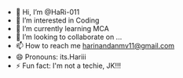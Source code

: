 - 👋 Hi, I’m @HaRi-011
- 👀 I’m interested in Coding
- 🌱 I’m currently learning MCA
- 💞️ I’m looking to collaborate on ...
- 📫 How to reach me harinandanmv11@gmail.com
- 😄 Pronouns: its.Hariii
- ⚡ Fun fact: I'm not a techie, JK!!!

<!---
HaRi-011/HaRi-011 is a ✨ special ✨ repository because its `README.md` (this file) appears on your GitHub profile.
You can click the Preview link to take a look at your changes.
--->
